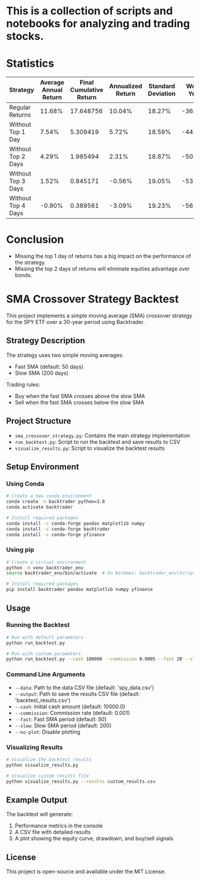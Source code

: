 # This is a collection of scripts and notebooks for analyzing and trading stocks.

# Statistics
| Strategy            | Average Annual Return | Final Cumulative Return | Annualized Return | Standard Deviation | Worst Year | Best Year |
|---------------------|-----------------------|-------------------------|-------------------|--------------------|------------|-----------|
| Regular Returns     | 11.68%                | 17.648756               | 10.04%            | 18.27%             | -36.79%    | 38.05%    |
| Without Top 1 Day   | 7.54%                 | 5.309419                | 5.72%             | 18.59%             | -44.81%    | 35.23%    |
| Without Top 2 Days  | 4.29%                 | 1.985494                | 2.31%             | 18.87%             | -50.58%    | 33.26%    |
| Without Top 3 Days  | 1.52%                 | 0.845171                | -0.56%            | 19.05%             | -53.79%    | 31.40%    |
| Without Top 4 Days  | -0.90%                | 0.389561                | -3.09%            | 19.23%             | -56.50%    | 29.56%    |



# Conclusion
* Missing the top 1 day of returns has a big impact on the performance of the strategy.
* Missing the top 2 days of returns will eliminate equities advantage over bonds.

# SMA Crossover Strategy Backtest

This project implements a simple moving average (SMA) crossover strategy for the SPY ETF over a 30-year period using Backtrader.

## Strategy Description

The strategy uses two simple moving averages:
- Fast SMA (default: 50 days)
- Slow SMA (200 days)

Trading rules:
- Buy when the fast SMA crosses above the slow SMA
- Sell when the fast SMA crosses below the slow SMA

## Project Structure

- `sma_crossover_strategy.py`: Contains the main strategy implementation
- `run_backtest.py`: Script to run the backtest and save results to CSV
- `visualize_results.py`: Script to visualize the backtest results

## Setup Environment

### Using Conda

```bash
# Create a new conda environment
conda create -n backtrader python=3.8
conda activate backtrader

# Install required packages
conda install -c conda-forge pandas matplotlib numpy
conda install -c conda-forge backtrader
conda install -c conda-forge yfinance
```

### Using pip

```bash
# Create a virtual environment
python -m venv backtrader_env
source backtrader_env/bin/activate  # On Windows: backtrader_env\Scripts\activate

# Install required packages
pip install backtrader pandas matplotlib numpy yfinance
```

## Usage

### Running the Backtest

```bash
# Run with default parameters
python run_backtest.py

# Run with custom parameters
python run_backtest.py --cash 100000 --commission 0.0005 --fast 20 --slow 100
```

### Command Line Arguments

- `--data`: Path to the data CSV file (default: 'spy_data.csv')
- `--output`: Path to save the results CSV file (default: 'backtest_results.csv')
- `--cash`: Initial cash amount (default: 10000.0)
- `--commission`: Commission rate (default: 0.001)
- `--fast`: Fast SMA period (default: 50)
- `--slow`: Slow SMA period (default: 200)
- `--no-plot`: Disable plotting

### Visualizing Results

```bash
# Visualize the backtest results
python visualize_results.py

# Visualize custom results file
python visualize_results.py --results custom_results.csv
```

## Example Output

The backtest will generate:
1. Performance metrics in the console
2. A CSV file with detailed results
3. A plot showing the equity curve, drawdown, and buy/sell signals

## License

This project is open-source and available under the MIT License.